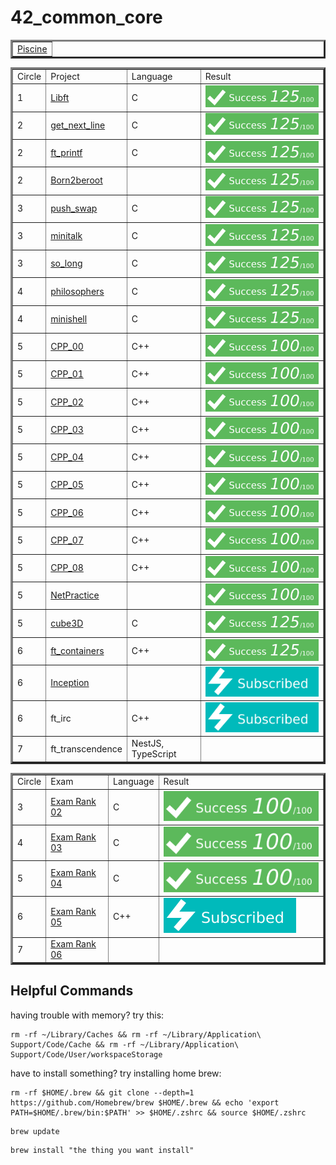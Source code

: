 # 42_common_core

<!--
#groups
42

#languages

#frames and libs

-->


<table border=3 align="center"><tr>
	<td>
		<a href="https://github.com/tde-nico/Piscine">Piscine</a>
	</td>
</tr></table>

<table border=3 align="center"><tr>
	<td>
		Circle
	</td><td>
		Project
	</td><td>
		Language
	</td><td>
		Result
	</td>
</tr><tr>
	<td>
		1
	</td><td>
		<a href="https://github.com/tde-nico/Libft">Libft</a>
	</td><td>
		C
	</td><td>
		<img src="grades/125_100.svg"/>
	</td>
</tr><tr>
	<td>
		2
	</td><td>
		<a href="https://github.com/tde-nico/get_next_line">get_next_line</a>
	</td><td>
		C
	</td><td>
		<img src="grades/125_100.svg"/>
	</td>
</tr><tr>
	<td>
		2
	</td><td>
		<a href="https://github.com/tde-nico/ft_printf">ft_printf</a>
	</td><td>
		C
	</td><td>
		<img src="grades/125_100.svg"/>
	</td>
</tr><tr>
	<td>
		2
	</td><td>
		<a href="https://github.com/tde-nico/Born2beroot">Born2beroot</a>
	</td><td>
		</br>
	</td><td>
		<img src="grades/125_100.svg"/>
	</td>
</tr><tr>
	<td>
		3
	</td><td>
		<a href="https://github.com/tde-nico/push_swap">push_swap</a>
	</td><td>
		C
	</td><td>
		<img src="grades/125_100.svg"/>
	</td>
</tr><tr>
	<td>
		3
	</td><td>
		<a href="https://github.com/tde-nico/minitalk">minitalk</a>
	</td><td>
		C
	</td><td>
		<img src="grades/125_100.svg"/>
	</td>
</tr><tr>
	<td>
		3
	</td><td>
		<a href="https://github.com/tde-nico/so_long">so_long</a>
	</td><td>
		C
	</td><td>
		<img src="grades/125_100.svg"/>
	</td>
</tr><tr>
	<td>
		4
	</td><td>
		<a href="https://github.com/tde-nico/philosophers">philosophers</a>
	</td><td>
		C
	</td><td>
		<img src="grades/125_100.svg"/>
	</td>
</tr><tr>
	<td>
		4
	</td><td>
		<a href="https://github.com/tde-nico/minishell">minishell</a>
	</td><td>
		C
	</td><td>
		<img src="grades/125_100.svg"/>
	</td>
</tr><tr>
	<td>
		5
	</td><td>
		<a href="https://github.com/tde-nico/CPP">CPP_00</a>
	</td><td>
		C++
	</td><td>
		<img src="grades/100_100.svg"/>
	</td>
</tr><tr>
	<td>
		5
	</td><td>
		<a href="https://github.com/tde-nico/CPP">CPP_01</a>
	</td><td>
		C++
	</td><td>
		<img src="grades/100_100.svg"/>
	</td>
</tr><tr>
	<td>
		5
	</td><td>
		<a href="https://github.com/tde-nico/CPP">CPP_02</a>
	</td><td>
		C++
	</td><td>
		<img src="grades/100_100.svg"/>
	</td>
</tr><tr>
	<td>
		5
	</td><td>
		<a href="https://github.com/tde-nico/CPP">CPP_03</a>
	</td><td>
		C++
	</td><td>
		<img src="grades/100_100.svg"/>
	</td>
</tr><tr>
	<td>
		5
	</td><td>
		<a href="https://github.com/tde-nico/CPP">CPP_04</a>
	</td><td>
		C++
	</td><td>
		<img src="grades/100_100.svg"/>
	</td>
</tr><tr>
	<td>
		5
	</td><td>
		<a href="https://github.com/tde-nico/CPP">CPP_05</a>
	</td><td>
		C++
	</td><td>
		<img src="grades/100_100.svg"/>
	</td>
</tr><tr>
	<td>
		5
	</td><td>
		<a href="https://github.com/tde-nico/CPP">CPP_06</a>
	</td><td>
		C++
	</td><td>
		<img src="grades/100_100.svg"/>
	</td>
</tr><tr>
	<td>
		5
	</td><td>
		<a href="https://github.com/tde-nico/CPP">CPP_07</a>
	</td><td>
		C++
	</td><td>
		<img src="grades/100_100.svg"/>
	</td>
</tr><tr>
	<td>
		5
	</td><td>
		<a href="https://github.com/tde-nico/CPP">CPP_08</a>
	</td><td>
		C++
	</td><td>
		<img src="grades/100_100.svg"/>
	</td>
</tr><tr>
	<td>
		5
	</td><td>
		<a href="https://github.com/tde-nico/net_practice">NetPractice</a>
	</td><td>
		</br>
	</td><td>
		<img src="grades/100_100.svg"/>
	</td>
</tr><tr>
	<td>
		5
	</td><td>
		<a href="https://github.com/tde-nico/cube3D">cube3D</a>
	</td><td>
		C
	</td><td>
		<img src="grades/125_100.svg"/>
	</td>
</tr><tr>
	<td>
		6
	</td><td>
		<a href="https://github.com/tde-nico/ft_containers">ft_containers</a>
	</td><td>
		C++
	</td><td>
		<img src="grades/125_100.svg"/>
	</td>
</tr><tr>
	<td>
		6
	</td><td>
		<a href="https://github.com/tde-nico/Inception">Inception</a>
	</td><td>
		</br>
	</td><td>
		<img src="grades/Subscribed.svg"/>
	</td>
</tr><tr>
	<td>
		6
	</td><td>
		ft_irc
	</td><td>
		C++
	</td><td>
		<img src="grades/Subscribed.svg"/>
	</td>
</tr><tr>
	<td>
		7
	</td><td>
		ft_transcendence
	</td><td>
		NestJS, TypeScript
	</td><td>
		</br>
	</td>
</tr></table>


<table border=3 align="center"><tr>
	<td>
		Circle
	</td><td>
		Exam
	</td><td>
		Language
	</td><td>
		Result
	</td>
</tr><tr>
	<td>
		3
	</td><td>
		<a href="https://github.com/tde-nico/42_Exams">Exam Rank 02</a>
	</td><td>
		C
	</td><td>
		<img src="grades/100_100.svg"/>
	</td>
</tr><tr>
	<td>
		4
	</td><td>
		<a href="https://github.com/tde-nico/42_Exams">Exam Rank 03</a>
	</td><td>
		C
	</td><td>
		<img src="grades/100_100.svg"/>
	</td>
</tr><tr>
	<td>
		5
	</td><td>
		<a href="https://github.com/tde-nico/42_Exams">Exam Rank 04</a>
	</td><td>
		C
	</td><td>
		<img src="grades/100_100.svg"/>
	</td>
</tr><tr>
	<td>
		6
	</td><td>
		<a href="https://github.com/tde-nico/42_Exams">Exam Rank 05</a>
	</td><td>
		C++
	</td><td>
		<img src="grades/Subscribed.svg"/>
	</td>
</tr><tr>
	<td>
		7
	</td><td>
		<a href="https://github.com/tde-nico/42_Exams">Exam Rank 06</a>
	</td><td>
		</br>
	</td><td>
		</br>
	</td>
</tr></table>


## Helpful Commands
having trouble with memory? try this:
```
rm -rf ~/Library/Caches && rm -rf ~/Library/Application\ Support/Code/Cache && rm -rf ~/Library/Application\ Support/Code/User/workspaceStorage
```
have to install something? try installing home brew:
```
rm -rf $HOME/.brew && git clone --depth=1 https://github.com/Homebrew/brew $HOME/.brew && echo 'export PATH=$HOME/.brew/bin:$PATH' >> $HOME/.zshrc && source $HOME/.zshrc
```
```
brew update
```
```
brew install "the thing you want install"
```
